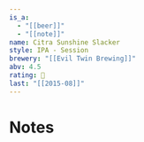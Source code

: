 ```yaml
---
is_a:
  - "[[beer]]"
  - "[[note]]"
name: Citra Sunshine Slacker
style: IPA - Session
brewery: "[[Evil Twin Brewing]]"
abv: 4.5
rating: 🤞
last: "[[2015-08]]"
---
```

# Notes


